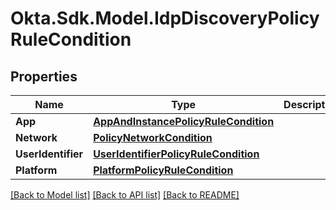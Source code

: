 # Okta.Sdk.Model.IdpDiscoveryPolicyRuleCondition

## Properties

Name | Type | Description | Notes
------------ | ------------- | ------------- | -------------
**App** | [**AppAndInstancePolicyRuleCondition**](AppAndInstancePolicyRuleCondition.md) |  | [optional] 
**Network** | [**PolicyNetworkCondition**](PolicyNetworkCondition.md) |  | [optional] 
**UserIdentifier** | [**UserIdentifierPolicyRuleCondition**](UserIdentifierPolicyRuleCondition.md) |  | [optional] 
**Platform** | [**PlatformPolicyRuleCondition**](PlatformPolicyRuleCondition.md) |  | [optional] 

[[Back to Model list]](../README.md#documentation-for-models) [[Back to API list]](../README.md#documentation-for-api-endpoints) [[Back to README]](../README.md)

